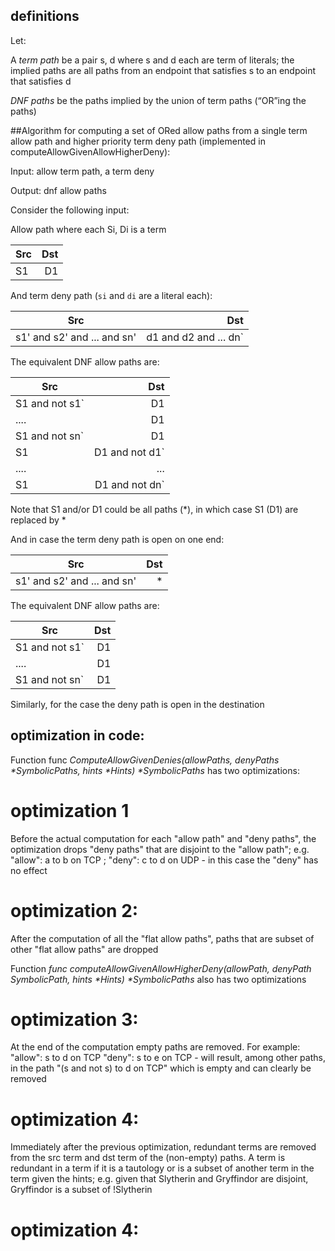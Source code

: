 ## definitions ##
Let:

A *term path* be a pair s, d where s and d each are term of literals; the implied paths are all paths from an endpoint that satisfies s to an endpoint that satisfies d

*DNF paths* be the paths implied by the union of term paths (“OR”ing the paths)

##Algorithm for computing a set of ORed allow paths from a single term  allow path and higher priority term deny path (implemented in computeAllowGivenAllowHigherDeny):

Input: allow term path, a term deny 

Output: dnf allow paths

Consider the following input:

Allow path where each Si, Di is a term

| Src           |      Dst |
|---------------|---------:|
| S1            |       D1 |

And term deny path (`si` and `di` are a literal each):


| Src                        |                          Dst |
|----------------------------|-----------------------------:|
| s1' and s2' and ... and sn' |    d1 and d2 and ... dn`     |

The equivalent DNF allow paths are:

| Src            |            Dst |
|----------------|---------------:|
| S1 and not s1` |             D1 |
| ....           |             D1 |
| S1 and not sn` |             D1 |
| S1             |  D1 and not d1` |
| ....           |            ... |
| S1             |  D1 and not dn` |

Note that S1 and/or D1 could be all paths (*), in which case S1 (D1) are replaced by *

And in case the term deny path is open on one end:

| Src           | Dst |
|---------------|----:|
|s1' and s2' and ... and sn'     |   * |


The equivalent DNF allow paths are:

| Src            |            Dst |
|----------------|---------------:|
| S1 and not s1` |             D1 |
| ....           |             D1 |
| S1 and not sn` |             D1 |

Similarly, for the case the deny path is open in the destination

## optimization in code:
Function func _ComputeAllowGivenDenies(allowPaths, denyPaths *SymbolicPaths, hints *Hints) *SymbolicPaths_ 
has two optimizations: 
# optimization 1
Before the actual computation for each "allow path" and "deny paths", the optimization drops "deny paths" that
are disjoint to the "allow path"; e.g. 
"allow": a to b on TCP ; "deny": c to d on UDP - in this case the "deny" has no effect
# optimization 2:
After the computation of all the "flat allow paths", paths that are subset of other "flat allow paths" are dropped

Function _func computeAllowGivenAllowHigherDeny(allowPath, denyPath SymbolicPath, hints *Hints) *SymbolicPaths_
also has two optimizations
# optimization 3:
At the end of the computation empty paths are removed. For example:
"allow": s to d on TCP "deny": s to e on TCP -  will result, among other paths, in the path 
"(s and not s) to d on TCP" which is empty and can clearly be removed
# optimization 4:
Immediately after the previous optimization, redundant terms are removed from the src term and dst term 
of the (non-empty) paths.
A term is redundant in a term if it is a tautology or is a subset of another term in the term given the hints;
e.g. given that Slytherin and Gryffindor are disjoint, Gryffindor is a subset of !Slytherin 


# optimization 4: